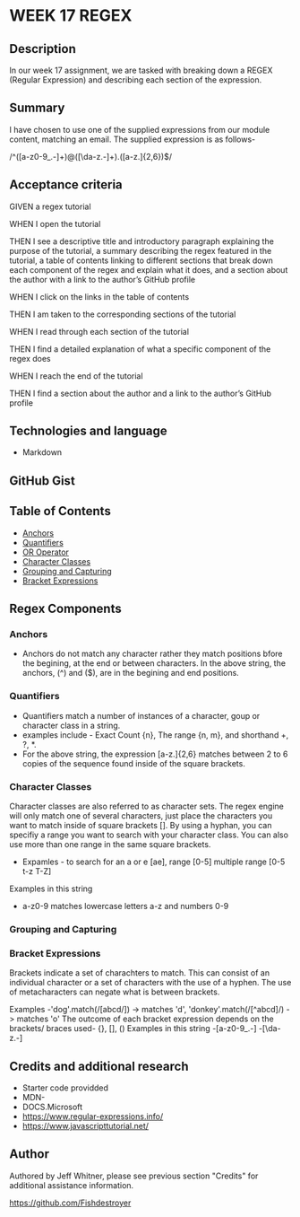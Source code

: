 # WEEK 17 REGEX

## Description

In our week 17 assignment, we are tasked with breaking down a REGEX (Regular Expression) and describing each section of the expression.

## Summary

I have chosen to use one of the supplied expressions from our module content, matching an email.
 The supplied expression is as follows-
 
  /^([a-z0-9_\.-]+)@([\da-z\.-]+)\.([a-z\.]{2,6})$/

## Acceptance criteria

GIVEN a regex tutorial

WHEN I open the tutorial

THEN I see a descriptive title and introductory paragraph explaining the purpose of the tutorial, a summary describing the 
regex featured in the tutorial, a table of contents linking to different sections that break down each component of the
regex and explain what it does, and a section about the author with a link to the author’s GitHub profile

WHEN I click on the links in the table of contents

THEN I am taken to the corresponding sections of the tutorial

WHEN I read through each section of the tutorial

THEN I find a detailed explanation of what a specific component of the regex does

WHEN I reach the end of the tutorial

THEN I find a section about the author and a link to the author’s GitHub profile

## Technologies and language

- Markdown

## GitHub Gist


## Table of Contents

- [Anchors](#anchors)
- [Quantifiers](#quantifiers)
- [OR Operator](#or-operator)
- [Character Classes](#character-classes)
- [Grouping and Capturing](#grouping-and-capturing)
- [Bracket Expressions](#bracket-expressions)


## Regex Components

### Anchors
- Anchors do not match any character rather they match positions bfore the begining, at the end or between characters. In 
the above string, the anchors, (^) and ($), are in the begining and end positions.

### Quantifiers
- Quantifiers match a number of instances of a character, goup or character class in a string.
- examples include - Exact Count {n}, The range {n, m}, and shorthand +, ?, *. 
- For the above string, the expression [a-z.]{2,6} matches between 2 to 6 copies of the sequence found inside of the square brackets.

### Character Classes
Character classes are also referred to as character sets. The regex engine will only match one of several characters, just 
place the characters you want to match inside of square brackets []. By using a hyphan, you can specifiy a range you want to search 
with your character class. You can also use more than one range in the same square brackets.

- Expamles - to search for an a or e [ae], range [0-5] multiple range [0-5 t-z T-Z]

Examples in this string
- a-z0-9 matches lowercase letters a-z and numbers 0-9

### Grouping and Capturing


### Bracket Expressions
Brackets indicate a set of charachters to match. This can consist of an individual character or a set of characters with the use of a hyphen.
The use of metacharacters can negate what is between brackets.

Examples
-'dog'.match(/[abcd/]) -> matches 'd', 'donkey'.match(/[^abcd]/) -> matches 'o'
The outcome of each bracket expression depends on the brackets/ braces used- {}, [], ()
Examples in this string
-[a-z0-9_.-]
-[\da-z.-]

## Credits and additional research

- Starter code providded 
- MDN- 
- DOCS.Microsoft
- https://www.regular-expressions.info/
- https://www.javascripttutorial.net/


## Author

Authored by Jeff Whitner, please see previous section "Credits" for additional assistance information.

https://github.com/Fishdestroyer
